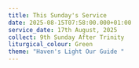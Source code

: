 ```yaml
---
title: This Sunday's Service
date: 2025-08-15T07:58:00.000+01:00
service_date: 17th August, 2025
collect: 9th Sunday After Trinity
liturgical_colour: Green
theme: "Haven's Light Our Guide "
---
```

